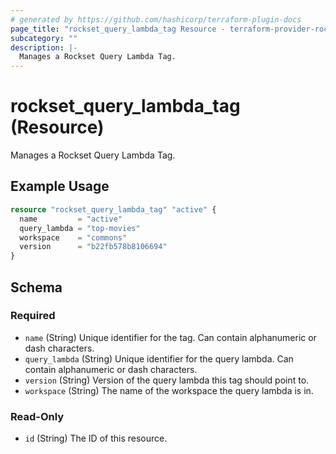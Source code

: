 ```yaml
---
# generated by https://github.com/hashicorp/terraform-plugin-docs
page_title: "rockset_query_lambda_tag Resource - terraform-provider-rockset"
subcategory: ""
description: |-
  Manages a Rockset Query Lambda Tag.
---
```


# rockset_query_lambda_tag (Resource)

Manages a Rockset Query Lambda Tag.

## Example Usage

```terraform
resource "rockset_query_lambda_tag" "active" {
  name         = "active"
  query_lambda = "top-movies"
  workspace    = "commons"
  version      = "b22fb578b8106694"
}
```

<!-- schema generated by tfplugindocs -->
## Schema

### Required

- `name` (String) Unique identifier for the tag. Can contain alphanumeric or dash characters.
- `query_lambda` (String) Unique identifier for the query lambda. Can contain alphanumeric or dash characters.
- `version` (String) Version of the query lambda this tag should point to.
- `workspace` (String) The name of the workspace the query lambda is in.

### Read-Only

- `id` (String) The ID of this resource.
